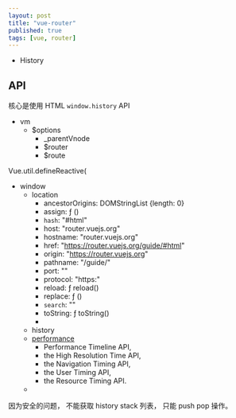 ```yaml
---
layout: post
title: "vue-router"
published: true
tags: [vue, router]
---
```



- History

## API 
核心是使用 HTML `window.history` API


- vm
    - $options
        - _parentVnode
        - $router
        - $route


 Vue.util.defineReactive(

- window
    - location
        - ancestorOrigins: DOMStringList {length: 0}
        - assign: ƒ ()
        - `hash`: "#html"
        - host: "router.vuejs.org"
        - hostname: "router.vuejs.org"
        - href: "https://router.vuejs.org/guide/#html"
        - origin: "https://router.vuejs.org"
        - pathname: "/guide/"
        - port: ""
        - protocol: "https:"
        - reload: ƒ reload()
        - replace: ƒ ()
        - `search`: ""
        - toString: ƒ toString()
        - 
    - history
    - [performance](https://developer.mozilla.org/en-US/docs/Web/API/Performance_API)
        - Performance Timeline API, 
        - the High Resolution Time API, 
        - the Navigation Timing API, 
        - the User Timing API, 
        - the Resource Timing API.
    - 


因为安全的问题， 不能获取 history stack 列表， 只能 push pop 操作。 
